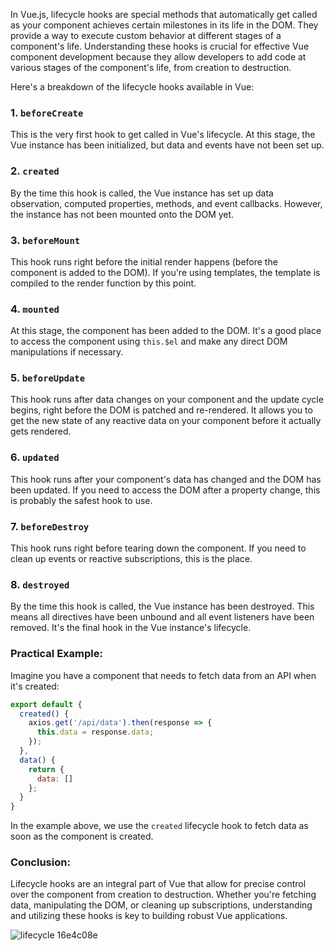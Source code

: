 In Vue.js, lifecycle hooks are special methods that automatically get called as your component achieves certain milestones in its life in the DOM. They provide a way to execute custom behavior at different stages of a component's life. Understanding these hooks is crucial for effective Vue component development because they allow developers to add code at various stages of the component's life, from creation to destruction.

Here's a breakdown of the lifecycle hooks available in Vue:

### 1. `beforeCreate`

This is the very first hook to get called in Vue's lifecycle. At this stage, the Vue instance has been initialized, but data and events have not been set up.

### 2. `created`

By the time this hook is called, the Vue instance has set up data observation, computed properties, methods, and event callbacks. However, the instance has not been mounted onto the DOM yet.

### 3. `beforeMount`

This hook runs right before the initial render happens (before the component is added to the DOM). If you're using templates, the template is compiled to the render function by this point.

### 4. `mounted`

At this stage, the component has been added to the DOM. It's a good place to access the component using `this.$el` and make any direct DOM manipulations if necessary.

### 5. `beforeUpdate`

This hook runs after data changes on your component and the update cycle begins, right before the DOM is patched and re-rendered. It allows you to get the new state of any reactive data on your component before it actually gets rendered.

### 6. `updated`

This hook runs after your component's data has changed and the DOM has been updated. If you need to access the DOM after a property change, this is probably the safest hook to use.

### 7. `beforeDestroy`

This hook runs right before tearing down the component. If you need to clean up events or reactive subscriptions, this is the place.

### 8. `destroyed`

By the time this hook is called, the Vue instance has been destroyed. This means all directives have been unbound and all event listeners have been removed. It's the final hook in the Vue instance's lifecycle.

### Practical Example:

Imagine you have a component that needs to fetch data from an API when it's created:

```javascript
export default {
  created() {
    axios.get('/api/data').then(response => {
      this.data = response.data;
    });
  },
  data() {
    return {
      data: []
    };
  }
}
```

In the example above, we use the `created` lifecycle hook to fetch data as soon as the component is created.

### Conclusion:

Lifecycle hooks are an integral part of Vue that allow for precise control over the component from creation to destruction. Whether you're fetching data, manipulating the DOM, or cleaning up subscriptions, understanding and utilizing these hooks is key to building robust Vue applications.


![lifecycle 16e4c08e](https://github.com/Harshak-1744/Vue.js/assets/85007461/2e2a2cab-cde8-4b97-9693-79695b79c328)

